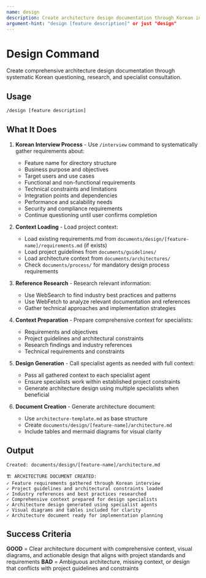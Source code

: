 ```yaml
---
name: design
description: Create architecture design documentation through Korean interview and research
argument-hint: "design [feature description]" or just "design"
---
```


# Design Command

Create comprehensive architecture design documentation through systematic Korean questioning, research, and specialist consultation.

## Usage

```bash
/design [feature description]
```

## What It Does

1. **Korean Interview Process** - Use `/interview` command to systematically gather requirements about:
   - Feature name for directory structure
   - Business purpose and objectives
   - Target users and use cases
   - Functional and non-functional requirements
   - Technical constraints and limitations
   - Integration points and dependencies
   - Performance and scalability needs
   - Security and compliance requirements
   - Continue questioning until user confirms completion

2. **Context Loading** - Load project context:
   - Load existing requirements.md from `documents/design/[feature-name]/requirements.md` (if exists)
   - Load project guidelines from `documents/guidelines/`
   - Load architecture context from `documents/architectures/`
   - Check `documents/process/` for mandatory design process requirements

3. **Reference Research** - Research relevant information:
   - Use WebSearch to find industry best practices and patterns
   - Use WebFetch to analyze relevant documentation and references
   - Gather technical approaches and implementation strategies

4. **Context Preparation** - Prepare comprehensive context for specialists:
   - Requirements and objectives
   - Project guidelines and architectural constraints
   - Research findings and industry references
   - Technical requirements and constraints

5. **Design Generation** - Call specialist agents as needed with full context:
   - Pass all gathered context to each specialist agent
   - Ensure specialists work within established project constraints
   - Generate architecture design using multiple specialists when beneficial

6. **Document Creation** - Generate architecture document:
   - Use `architecture-template.md` as base structure
   - Create `documents/design/[feature-name]/architecture.md`
   - Include tables and mermaid diagrams for visual clarity

## Output

```text
Created: documents/design/[feature-name]/architecture.md

🏗️ ARCHITECTURE DOCUMENT CREATED:
✓ Feature requirements gathered through Korean interview
✓ Project guidelines and architectural constraints loaded
✓ Industry references and best practices researched
✓ Comprehensive context prepared for design specialists
✓ Architecture design generated using specialist agents
✓ Visual diagrams and tables included for clarity
✓ Architecture document ready for implementation planning
```

## Success Criteria

**GOOD** = Clear architecture document with comprehensive context, visual diagrams, and actionable design that aligns with project standards and requirements
**BAD** = Ambiguous architecture, missing context, or design that conflicts with project guidelines and constraints
